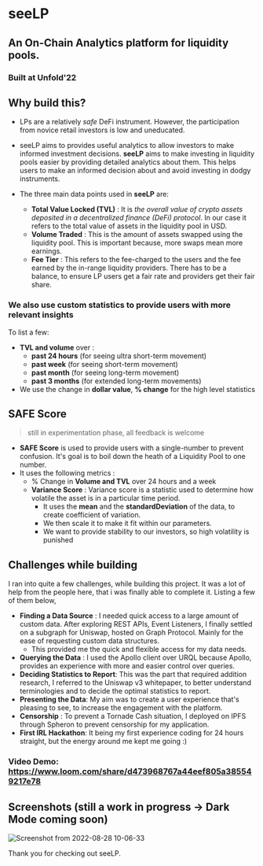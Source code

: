 # seeLP
## An On-Chain Analytics platform for liquidity pools.
### Built at Unfold'22

## Why build this?
- LPs are a relatively _safe_ DeFi instrument. However, the participation from novice retail investors is low and uneducated.
- seeLP aims to provides useful analytics to allow investors to make informed investment decisions.
**seeLP** aims to make investing in liquidity pools easier by providing detailed analytics about them. This helps users to make an informed decision about and avoid investing in dodgy instruments.

- The three main data points used in **seeLP** are:
	- **Total Value Locked (TVL)** : It is _the overall value of crypto assets deposited in a decentralized finance (DeFi) protocol_. In our case it refers to the total value of assets in the liquidity pool in USD.
	- **Volume Traded** : This is the amount of assets swapped using the liquidity pool. This is important because, more swaps mean more earnings.
	- **Fee Tier** : This refers to the fee-charged to the users and the fee earned by the in-range liquidity providers. There has to be a balance, to ensure LP users get a fair rate and providers get their fair share.

### We also use custom statistics to provide users with more relevant insights
To list a few:
- **TVL and volume** over : 
	- **past 24 hours** (for seeing ultra short-term movement)
	- **past week** (for seeing short-term movement)
	- **past month** (for seeing long-term movement)
	- **past 3 months** (for extended long-term movements)  
- We use the change in **dollar value**, **% change**  for the high level statistics


## SAFE Score
> still in experimentation phase, all feedback is welcome

- **SAFE Score** is used to provide users with a single-number to prevent confusion. It's goal is to boil down the heath of a Liquidity Pool to one number.
- It uses the following metrics :
	- % Change in **Volume and TVL** over 24 hours and a week
	- **Variance Score** : Variance score is a statistic used to determine how volatile the asset is in a particular time period.
		- It uses the **mean** and the **standardDeviation** of the data, to create coefficient of variation.
		- We then scale it to make it fit within our parameters.
		- We want to provide stability to our investors, so high volatility is punished

## Challenges while building

I ran into quite a few challenges, while building this project. It was a lot of help from the people here, that i was finally able to complete it.
Listing a few of them below,
- **Finding a Data Source** : I needed quick access to a large amount of custom data. After exploring REST APIs, Event Listeners, I finally settled on a subgraph for Uniswap, hosted on Graph Protocol. Mainly for the ease of requesting custom data structures.
	- This provided me the quick and flexible access for my data needs.
- **Querying the Data** : I used the Apollo client over URQL because Apollo, provides an experience with more and easier control over queries.
- **Deciding Statistics to Report**: This was the part that required addition research, I referred to the Uniswap v3 whitepaper, to better understand terminologies and to decide the optimal statistics to report.
- **Presenting the Data**: My aim was to create a user experience that's pleasing to see, to increase the engagement with the platform.
- **Censorship** : To prevent a Tornade Cash situation, I deployed on IPFS through Spheron to prevent censorship for my application.
- **First IRL Hackathon**: It being my first experience coding for 24 hours straight, but the energy around me kept me going :)


### Video Demo: https://www.loom.com/share/d473968767a44eef805a385549217e78

## Screenshots (still a work in progress -> Dark Mode coming soon)
![Screenshot from 2022-08-28 10-06-33](https://user-images.githubusercontent.com/65162182/187988104-99752dc3-c894-4897-ae39-2bba106c59af.png)



Thank you for checking out seeLP.
